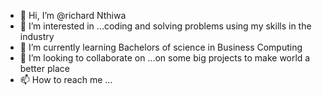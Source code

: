 - 👋 Hi, I’m @richard Nthiwa
- 👀 I’m interested in ...coding and solving problems using my skills in the industry
- 🌱 I’m currently learning Bachelors of science in Business Computing
- 💞️ I’m looking to collaborate on ...on some big projects to make world a better place
- 📫 How to reach me ...

